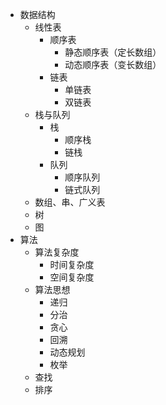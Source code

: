 - 数据结构
    - 线性表
        - 顺序表
            - 静态顺序表（定长数组）
            - 动态顺序表（变长数组）
        - 链表
            - 单链表
            - 双链表
    - 栈与队列
        - 栈
            - 顺序栈
            - 链栈
        - 队列
            - 顺序队列
            - 链式队列
    - 数组、串、广义表
    - 树
    - 图
- 算法
    - 算法复杂度
        - 时间复杂度
        - 空间复杂度
    - 算法思想
        - 递归
        - 分治
        - 贪心
        - 回溯
        - 动态规划
        - 枚举
    - 查找
    - 排序
